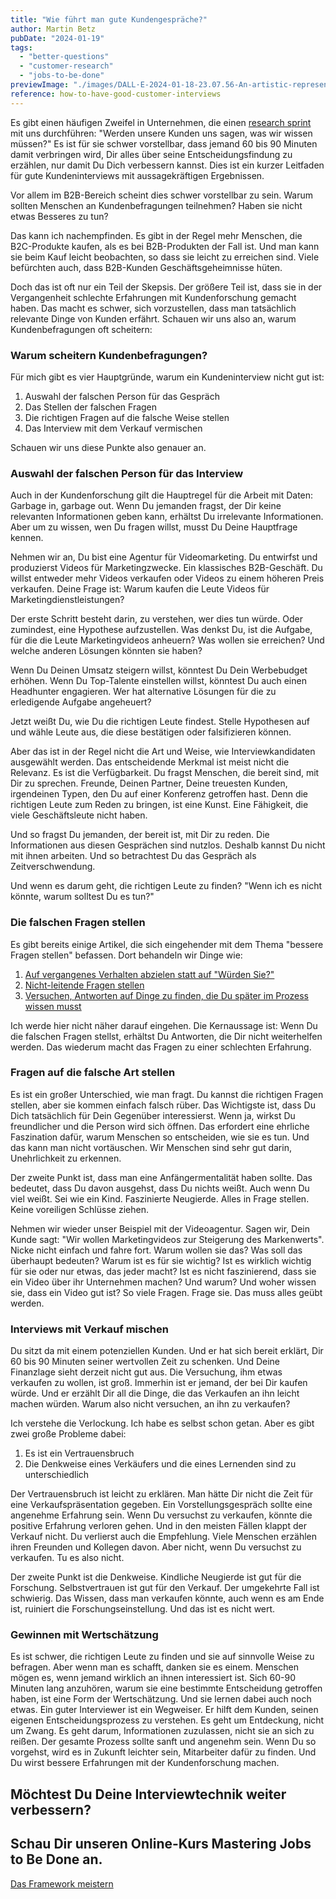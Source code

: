 ```yaml
---
title: "Wie führt man gute Kundengespräche?"
author: Martin Betz
pubDate: "2024-01-19"
tags:
  - "better-questions"
  - "customer-research"
  - "jobs-to-be-done"
previewImage: "./images/DALL·E-2024-01-18-23.07.56-An-artistic-representation-of-a-customer-research-interview-situation-illustrated-in-a-watercolor-style-with-a-slightly-geometric-approach.-The-scene.png"
reference: how-to-have-good-customer-interviews
---
```


Es gibt einen häufigen Zweifel in Unternehmen, die einen [research sprint](/leistungen/customer-research-sprints/) mit uns durchführen: "Werden unsere Kunden uns sagen, was wir wissen müssen?" Es ist für sie schwer vorstellbar, dass jemand 60 bis 90 Minuten damit verbringen wird, Dir alles über seine Entscheidungsfindung zu erzählen, nur damit Du Dich verbessern kannst. Dies ist ein kurzer Leitfaden für gute Kundeninterviews mit aussagekräftigen Ergebnissen.

Vor allem im B2B-Bereich scheint dies schwer vorstellbar zu sein. Warum sollten Menschen an Kundenbefragungen teilnehmen? Haben sie nicht etwas Besseres zu tun?

Das kann ich nachempfinden. Es gibt in der Regel mehr Menschen, die B2C-Produkte kaufen, als es bei B2B-Produkten der Fall ist. Und man kann sie beim Kauf leicht beobachten, so dass sie leicht zu erreichen sind. Viele befürchten auch, dass B2B-Kunden Geschäftsgeheimnisse hüten.

Doch das ist oft nur ein Teil der Skepsis. Der größere Teil ist, dass sie in der Vergangenheit schlechte Erfahrungen mit Kundenforschung gemacht haben. Das macht es schwer, sich vorzustellen, dass man tatsächlich relevante Dinge von Kunden erfährt. Schauen wir uns also an, warum Kundenbefragungen oft scheitern:

### Warum scheitern Kundenbefragungen?

Für mich gibt es vier Hauptgründe, warum ein Kundeninterview nicht gut ist:

1. Auswahl der falschen Person für das Gespräch
2. Das Stellen der falschen Fragen
3. Die richtigen Fragen auf die falsche Weise stellen
4. Das Interview mit dem Verkauf vermischen

Schauen wir uns diese Punkte also genauer an.

### Auswahl der falschen Person für das Interview

Auch in der Kundenforschung gilt die Hauptregel für die Arbeit mit Daten: Garbage in, garbage out. Wenn Du jemanden fragst, der Dir keine relevanten Informationen geben kann, erhältst Du irrelevante Informationen. Aber um zu wissen, wen Du fragen willst, musst Du Deine Hauptfrage kennen.

Nehmen wir an, Du bist eine Agentur für Videomarketing. Du entwirfst und produzierst Videos für Marketingzwecke. Ein klassisches B2B-Geschäft. Du willst entweder mehr Videos verkaufen oder Videos zu einem höheren Preis verkaufen. Deine Frage ist: Warum kaufen die Leute Videos für Marketingdienstleistungen?

Der erste Schritt besteht darin, zu verstehen, wer dies tun würde. Oder zumindest, eine Hypothese aufzustellen. Was denkst Du, ist die Aufgabe, für die die Leute Marketingvideos anheuern? Was wollen sie erreichen? Und welche anderen Lösungen könnten sie haben?

Wenn Du Deinen Umsatz steigern willst, könntest Du Dein Werbebudget erhöhen. Wenn Du Top-Talente einstellen willst, könntest Du auch einen Headhunter engagieren. Wer hat alternative Lösungen für die zu erledigende Aufgabe angeheuert?

Jetzt weißt Du, wie Du die richtigen Leute findest. Stelle Hypothesen auf und wähle Leute aus, die diese bestätigen oder falsifizieren können.

Aber das ist in der Regel nicht die Art und Weise, wie Interviewkandidaten ausgewählt werden. Das entscheidende Merkmal ist meist nicht die Relevanz. Es ist die Verfügbarkeit. Du fragst Menschen, die bereit sind, mit Dir zu sprechen. Freunde, Deinen Partner, Deine treuesten Kunden, irgendeinen Typen, den Du auf einer Konferenz getroffen hast. Denn die richtigen Leute zum Reden zu bringen, ist eine Kunst. Eine Fähigkeit, die viele Geschäftsleute nicht haben.

Und so fragst Du jemanden, der bereit ist, mit Dir zu reden. Die Informationen aus diesen Gesprächen sind nutzlos. Deshalb kannst Du nicht mit ihnen arbeiten. Und so betrachtest Du das Gespräch als Zeitverschwendung.

Und wenn es darum geht, die richtigen Leute zu finden? "Wenn ich es nicht könnte, warum solltest Du es tun?"

### Die falschen Fragen stellen

Es gibt bereits einige Artikel, die sich eingehender mit dem Thema "bessere Fragen stellen" befassen. Dort behandeln wir Dinge wie:

1. [Auf vergangenes Verhalten abzielen statt auf "Würden Sie?"](/blog/fuenf-schritte-um-bessere-fragen-zu-stellen/)
2. [Nicht-leitende Fragen stellen](/blog/wuerden-sie-lieber-einen-delphin-essen-oder-unser-produkt-kaufen/)
3. [Versuchen, Antworten auf Dinge zu finden, die Du später im Prozess wissen musst](/blog/strukturierung-ungelernter-informationen/)

Ich werde hier nicht näher darauf eingehen. Die Kernaussage ist: Wenn Du die falschen Fragen stellst, erhältst Du Antworten, die Dir nicht weiterhelfen werden. Das wiederum macht das Fragen zu einer schlechten Erfahrung.

### Fragen auf die falsche Art stellen

Es ist ein großer Unterschied, wie man fragt. Du kannst die richtigen Fragen stellen, aber sie kommen einfach falsch rüber. Das Wichtigste ist, dass Du Dich tatsächlich für Dein Gegenüber interessierst. Wenn ja, wirkst Du freundlicher und die Person wird sich öffnen. Das erfordert eine ehrliche Faszination dafür, warum Menschen so entscheiden, wie sie es tun. Und das kann man nicht vortäuschen. Wir Menschen sind sehr gut darin, Unehrlichkeit zu erkennen.

Der zweite Punkt ist, dass man eine Anfängermentalität haben sollte. Das bedeutet, dass Du davon ausgehst, dass Du nichts weißt. Auch wenn Du viel weißt. Sei wie ein Kind. Faszinierte Neugierde. Alles in Frage stellen. Keine voreiligen Schlüsse ziehen.

Nehmen wir wieder unser Beispiel mit der Videoagentur. Sagen wir, Dein Kunde sagt: "Wir wollen Marketingvideos zur Steigerung des Markenwerts". Nicke nicht einfach und fahre fort. Warum wollen sie das? Was soll das überhaupt bedeuten? Warum ist es für sie wichtig? Ist es wirklich wichtig für sie oder nur etwas, das jeder macht? Ist es nicht faszinierend, dass sie ein Video über ihr Unternehmen machen? Und warum? Und woher wissen sie, dass ein Video gut ist? So viele Fragen. Frage sie. Das muss alles geübt werden.

### Interviews mit Verkauf mischen

Du sitzt da mit einem potenziellen Kunden. Und er hat sich bereit erklärt, Dir 60 bis 90 Minuten seiner wertvollen Zeit zu schenken. Und Deine Finanzlage sieht derzeit nicht gut aus. Die Versuchung, ihm etwas verkaufen zu wollen, ist groß. Immerhin ist er jemand, der bei Dir kaufen würde. Und er erzählt Dir all die Dinge, die das Verkaufen an ihn leicht machen würden. Warum also nicht versuchen, an ihn zu verkaufen?

Ich verstehe die Verlockung. Ich habe es selbst schon getan. Aber es gibt zwei große Probleme dabei:

1. Es ist ein Vertrauensbruch
2. Die Denkweise eines Verkäufers und die eines Lernenden sind zu unterschiedlich

Der Vertrauensbruch ist leicht zu erklären. Man hätte Dir nicht die Zeit für eine Verkaufspräsentation gegeben. Ein Vorstellungsgespräch sollte eine angenehme Erfahrung sein. Wenn Du versuchst zu verkaufen, könnte die positive Erfahrung verloren gehen. Und in den meisten Fällen klappt der Verkauf nicht. Du verlierst auch die Empfehlung. Viele Menschen erzählen ihren Freunden und Kollegen davon. Aber nicht, wenn Du versuchst zu verkaufen. Tu es also nicht.

Der zweite Punkt ist die Denkweise. Kindliche Neugierde ist gut für die Forschung. Selbstvertrauen ist gut für den Verkauf. Der umgekehrte Fall ist schwierig. Das Wissen, dass man verkaufen könnte, auch wenn es am Ende ist, ruiniert die Forschungseinstellung. Und das ist es nicht wert.

### Gewinnen mit Wertschätzung

Es ist schwer, die richtigen Leute zu finden und sie auf sinnvolle Weise zu befragen. Aber wenn man es schafft, danken sie es einem. Menschen mögen es, wenn jemand wirklich an ihnen interessiert ist. Sich 60-90 Minuten lang anzuhören, warum sie eine bestimmte Entscheidung getroffen haben, ist eine Form der Wertschätzung. Und sie lernen dabei auch noch etwas. Ein guter Interviewer ist ein Wegweiser. Er hilft dem Kunden, seinen eigenen Entscheidungsprozess zu verstehen. Es geht um Entdeckung, nicht um Zwang. Es geht darum, Informationen zuzulassen, nicht sie an sich zu reißen. Der gesamte Prozess sollte sanft und angenehm sein. Wenn Du so vorgehst, wird es in Zukunft leichter sein, Mitarbeiter dafür zu finden. Und Du wirst bessere Erfahrungen mit der Kundenforschung machen.

## Möchtest Du Deine Interviewtechnik weiter verbessern?

## Schau Dir unseren Online-Kurs Mastering Jobs to Be Done an.

[Das Framework meistern](/leistungen/mastering-jobs-to-be-done-online-workshop/)
